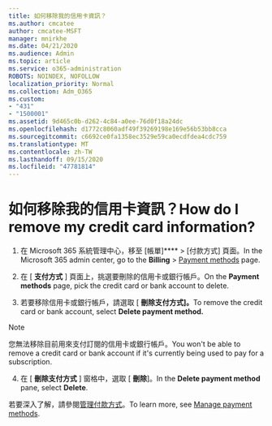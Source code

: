 ```yaml
---
title: 如何移除我的信用卡資訊？
ms.author: cmcatee
author: cmcatee-MSFT
manager: mnirkhe
ms.date: 04/21/2020
ms.audience: Admin
ms.topic: article
ms.service: o365-administration
ROBOTS: NOINDEX, NOFOLLOW
localization_priority: Normal
ms.collection: Adm_O365
ms.custom:
- "431"
- "1500001"
ms.assetid: 9d465c0b-d262-4c84-a0ee-76d0f18a24dc
ms.openlocfilehash: d1772c8060adf49f39269198e169e56b53bb8cca
ms.sourcegitcommit: c6692ce0fa1358ec3529e59ca0ecdfdea4cdc759
ms.translationtype: MT
ms.contentlocale: zh-TW
ms.lasthandoff: 09/15/2020
ms.locfileid: "47781814"
---
```

# <a name="how-do-i-remove-my-credit-card-information"></a><span data-ttu-id="f91ae-102">如何移除我的信用卡資訊？</span><span class="sxs-lookup"><span data-stu-id="f91ae-102">How do I remove my credit card information?</span></span>

1. <span data-ttu-id="f91ae-103">在 Microsoft 365 系統管理中心，移至 [帳單]\*\*\*\* \> [付款方式][](https://go.microsoft.com/fwlink/p/?linkid=2018806) 頁面。</span><span class="sxs-lookup"><span data-stu-id="f91ae-103">In the Microsoft 365 admin center, go to the **Billing** \> [Payment methods](https://go.microsoft.com/fwlink/p/?linkid=2018806) page.</span></span>

2. <span data-ttu-id="f91ae-104">在 [ **支付方式** ] 頁面上，挑選要刪除的信用卡或銀行帳戶。</span><span class="sxs-lookup"><span data-stu-id="f91ae-104">On the **Payment methods** page, pick the credit card or bank account to delete.</span></span>

3. <span data-ttu-id="f91ae-105">若要移除信用卡或銀行帳戶，請選取 [ **刪除支付方式]。**</span><span class="sxs-lookup"><span data-stu-id="f91ae-105">To remove the credit card or bank account, select **Delete payment method.**</span></span>

> [!NOTE]
> <span data-ttu-id="f91ae-106">您無法移除目前用來支付訂閱的信用卡或銀行帳戶。</span><span class="sxs-lookup"><span data-stu-id="f91ae-106">You won't be able to remove a credit card or bank account if it's currently being used to pay for a subscription.</span></span>

4. <span data-ttu-id="f91ae-107">在 [ **刪除支付方式** ] 窗格中，選取 [ **刪除**]。</span><span class="sxs-lookup"><span data-stu-id="f91ae-107">In the **Delete payment method** pane, select **Delete**.</span></span>

<span data-ttu-id="f91ae-108">若要深入了解，請參閱[管理付款方式](https://docs.microsoft.com/microsoft-365/commerce/billing-and-payments/manage-payment-methods)。</span><span class="sxs-lookup"><span data-stu-id="f91ae-108">To learn more, see [Manage payment methods](https://docs.microsoft.com/microsoft-365/commerce/billing-and-payments/manage-payment-methods).</span></span>